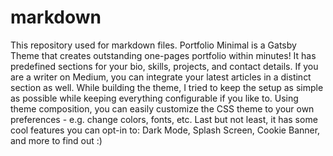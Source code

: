 # markdown
This repository used for markdown files.
Portfolio Minimal is a Gatsby Theme that creates outstanding one-pages portfolio within minutes!
It has predefined sections for your bio, skills, projects, and contact details. If you are a writer on Medium, you can integrate your latest articles in a distinct section as well. While building the theme, I tried to keep the setup as simple as possible while keeping everything configurable if you like to.
Using theme composition, you can easily customize the CSS theme to your own preferences - e.g. change colors, fonts, etc.
Last but not least, it has some cool features you can opt-in to: Dark Mode, Splash Screen, Cookie Banner, and more to find out :)
